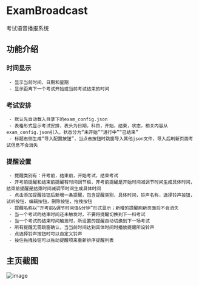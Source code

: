# ExamBroadcast
考试语音播报系统
## 功能介绍
### 时间显示
     - 显示当前时间，日期和星期
     - 显示距离下一个考试开始或当前考试结束的时间
### 考试安排
     - 默认先自动载入目录下的exam_config.json
     - 表格形式显示考试安排，表头为日期，科目，开始，结束，状态，相关内容从exam_config.json引入，状态分为“未开始”“进行中”“已结束”
     - 标题右侧生成“导入配置按钮”，当点击按钮时跳窗导入其他json文件，导入后刷新页面考试信息不会消失 
### 提醒设置
     - 提醒类别有：开考前，结束前，开始考试，结束考试
     - 开考前提醒和结束前提醒有时间调节框，开考前提醒是开始时间减调节时间生成具体时间，结束前提醒是结束时间减调节时间生成具体时间
     - 点击添加提醒按钮后新增一条提醒，包含提醒类别，具体时间，铃声名称，选择铃声按钮，试听按钮，编辑按钮，删除按钮，拖拽按钮
     - 提醒名称以“开考前&调节时间值&分钟”形式显示；新增的提醒刷新页面后不会消失
     - 当一个考试的结束时间还未触发时，不要将提醒切换到下一科考试
     - 当一个考试的结束时间触发时，所设置的提醒自动切换到下一场考试
     - 所有提醒无需跳窗确认，当当前时间达到具体时间时播放提醒所设铃声
     - 点选择铃声按钮时可以自定义铃声
     - 按住拖拽按钮可以拖动提醒项来重新排序提醒列表
## 主页截图
![image](https://github.com/user-attachments/assets/ae36348f-ecec-4bc9-99aa-1eb233712bc1)
